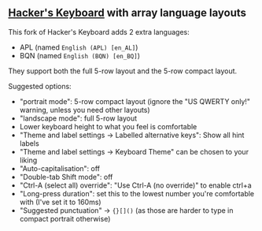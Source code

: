 ## [Hacker's Keyboard](https://play.google.com/store/apps/details?id=org.pocketworkstation.pckeyboard) with array language layouts

This fork of Hacker's Keyboard adds 2 extra languages:

- APL (named `English (APL) [en_AL]`)
- BQN (named `English (BQN) [en_BQ]`)

They support both the full 5-row layout and the 5-row compact layout.

Suggested options:

- "portrait mode": 5-row compact layout (ignore the "US QWERTY only!" warning, unless you need other layouts)
- "landscape mode": full 5-row layout
- Lower keyboard height to what you feel is comfortable
- "Theme and label settings → Labelled alternative keys": Show all hint labels
- "Theme and label settings → Keyboard Theme" can be chosen to your liking
- "Auto-capitalisation": off
- "Double-tab Shift mode": off
- "Ctrl-A (select all) override": "Use Ctrl-A (no override)" to enable ctrl+a
- "Long-press duration": set this to the lowest number you're comfortable with (I've set it to 160ms)
- "Suggested punctuation" → `{}[]()` (as those are harder to type in compact portrait otherwise)
